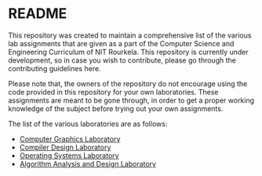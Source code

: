 # README

This repository was created to maintain a comprehensive list of the various lab assignments that are given as a part of the Computer Science and Engineering Curriculum of NIT Rourkela. This repository is currently under development, so in case you wish to contribute, please go through the contributing guidelines here. 

Please note that, the owners of the repository do not encourage using the code provided in this repository for your own laboratories. These assignments are meant to be gone through, in order to get a proper working knowledge of the subject before trying out your own assignments. 

The list of the various laboratories are as follows:
- [Computer Graphics Laboratory](https://github.com/oscnitr/Laboratory-Courses/tree/master/CS375%20-%20Computer%20Graphics%20Laboratory)
- [Compiler Design Laboratory](https://github.com/oscnitr/Laboratory-Courses/tree/master/CS481%20-%20Compiler%20Design%20Laboratory)
- [Operating Systems Laboratory](https://github.com/oscnitr/Laboratory-Courses/tree/master/CS374%20-%20Operating%20Systems%20Laboratory)
- [Algorithm Analysis and Design Laboratory](https://github.com/oscnitr/Laboratory-Courses/tree/master/CS384%20-%20Algorithm%20Analysis%20and%20Design%20Laboratory)

